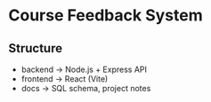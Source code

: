 # Course Feedback System

## Structure
- backend → Node.js + Express API
- frontend → React (Vite)
- docs → SQL schema, project notes